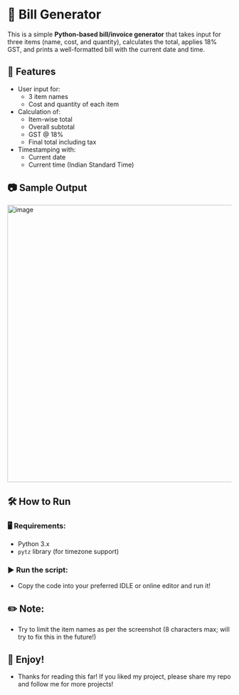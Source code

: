 # 🧾 Bill Generator

This is a simple **Python-based bill/invoice generator** that takes input for three items (name, cost, and quantity), calculates the total, applies 18% GST, and prints a well-formatted bill with the current date and time.


## 📌 Features

- User input for:
  - 3 item names
  - Cost and quantity of each item
- Calculation of:
  - Item-wise total
  - Overall subtotal
  - GST @ 18%
  - Final total including tax
- Timestamping with:
  - Current date
  - Current time (Indian Standard Time)


## 📷 Sample Output

<img width="784" height="623" alt="image" src="https://github.com/user-attachments/assets/ea724a20-d2da-4372-a03d-fec6947dac06" />


## 🛠 How to Run

### 🖥 Requirements:
- Python 3.x
- `pytz` library (for timezone support)

### ▶️ Run the script:
- Copy the code into your preferred IDLE or online editor and run it!


## ✏️ Note:
- Try to limit the item names as per the screenshot (8 characters max; will try to fix this in the future!)


## 🌱 Enjoy!
- Thanks for reading this far! If you liked my project, please share my repo and follow me for more projects!
